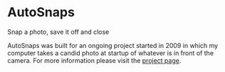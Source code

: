 # AutoSnaps
Snap a photo, save it off and close

AutoSnaps was built for an ongoing project started in 2009 in which my computer takes a candid photo at startup of whatever is in front of the camera. For more information please visit the [project page](https://www.iangrossberg.com/play/#/autosnaps/).
